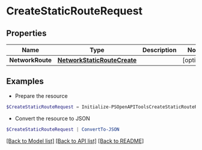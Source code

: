 # CreateStaticRouteRequest
## Properties

Name | Type | Description | Notes
------------ | ------------- | ------------- | -------------
**NetworkRoute** | [**NetworkStaticRouteCreate**](NetworkStaticRouteCreate.md) |  | [optional] 

## Examples

- Prepare the resource
```powershell
$CreateStaticRouteRequest = Initialize-PSOpenAPIToolsCreateStaticRouteRequest  -NetworkRoute null
```

- Convert the resource to JSON
```powershell
$CreateStaticRouteRequest | ConvertTo-JSON
```

[[Back to Model list]](../README.md#documentation-for-models) [[Back to API list]](../README.md#documentation-for-api-endpoints) [[Back to README]](../README.md)

